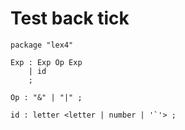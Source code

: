 # Test back tick
```
package "lex4"

Exp : Exp Op Exp
    | id
    ;

Op : "&" | "|" ;

id : letter <letter | number | '`'> ;
```
